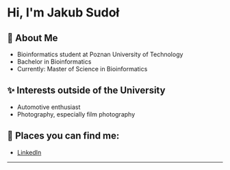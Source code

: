 # Hi, I'm Jakub Sudoł

## 🌱 About Me
* Bioinformatics student at Poznan University of Technology <br>
* Bachelor in Bioinformatics <br>
* Currently: Master of Science in Bioinformatics <br>

## ✨ Interests outside of the University
* Automotive enthusiast <br>
* Photography, especially film photography <br>
  
## 📱 Places you can find me:
- [LinkedIn](https://www.linkedin.com/in/jakub-sudol-js060701/ "More about me here")

---
